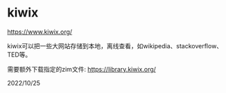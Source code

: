 # kiwix

https://www.kiwix.org/  

kiwix可以把一些大网站存储到本地，离线查看，如wikipedia、stackoverflow、TED等。  

需要额外下载指定的zim文件: https://library.kiwix.org/  


2022/10/25  
